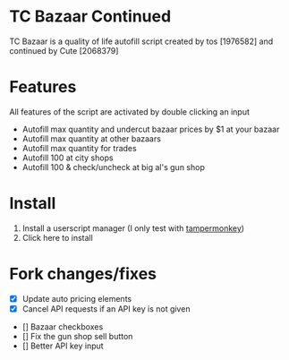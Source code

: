 # TC Bazaar Continued

TC Bazaar is a quality of life autofill script created by tos [1976582] and continued by Cute [2068379]

# Features

All features of the script are activated by double clicking an input

-   Autofill max quantity and undercut bazaar prices by $1 at your bazaar
-   Autofill max quantity at other bazaars
-   Autofill max quantity for trades
-   Autofill 100 at city shops
-   Autofill 100 & check/uncheck at big al's gun shop

# Install

1.  Install a userscript manager (I only test with [tampermonkey](https://www.tampermonkey.net/))
2.  Click here to install

# Fork changes/fixes

-   [x] Update auto pricing elements
-   [x] Cancel API requests if an API key is not given
-   [] Bazaar checkboxes
-   [] Fix the gun shop sell button
-   [] Better API key input
